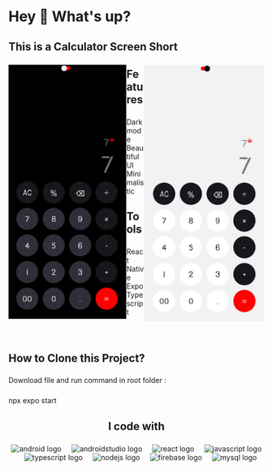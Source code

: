 <h1 align="left">Hey 👋 What's up?</h1>

###

<h2 align="left">This is a Calculator Screen Short</h2>

###

<img align="left" height="500" src="https://raw.githubusercontent.com/VASU-ARDESHANA/Calculator-with-RN/main/ScreenShort/Screenshot_2024-08-05-10-11-42-10_f73b71075b1de7323614b647fe394240.jpg"  />

###

<img align="right" height="505" src="https://raw.githubusercontent.com/VASU-ARDESHANA/Calculator-with-RN/main/ScreenShort/Screenshot_2024-08-05-10-11-55-50_f73b71075b1de7323614b647fe394240.jpg"  />

###

<h2 align="left">Features</h2>

###

<p align="left">Dark mode<br>Beautiful UI<br>Minimalistic</p>

###

<h2 align="left">Tools</h2>

###

<p align="left">React Native Expo<br>Typescript</p>

###

<br clear="both">

<h2 align="left">How to Clone this Project?</h2>

###

<p align="left">Download file and run command in root folder :</p>

###

<p align="left">npx expo start</p>

###

<h2 align="center">I code with</h2>

###

<div align="center">
  <img src="https://cdn.jsdelivr.net/gh/devicons/devicon/icons/android/android-original.svg" height="40" alt="android logo"  />
  <img width="12" />
  <img src="https://cdn.jsdelivr.net/gh/devicons/devicon/icons/androidstudio/androidstudio-original.svg" height="40" alt="androidstudio logo"  />
  <img width="12" />
  <img src="https://cdn.jsdelivr.net/gh/devicons/devicon/icons/react/react-original.svg" height="40" alt="react logo"  />
  <img width="12" />
  <img src="https://cdn.jsdelivr.net/gh/devicons/devicon/icons/javascript/javascript-original.svg" height="40" alt="javascript logo"  />
  <img width="12" />
  <img src="https://cdn.jsdelivr.net/gh/devicons/devicon/icons/typescript/typescript-original.svg" height="40" alt="typescript logo"  />
  <img width="12" />
  <img src="https://cdn.jsdelivr.net/gh/devicons/devicon/icons/nodejs/nodejs-original.svg" height="40" alt="nodejs logo"  />
  <img width="12" />
  <img src="https://cdn.jsdelivr.net/gh/devicons/devicon/icons/firebase/firebase-plain.svg" height="40" alt="firebase logo"  />
  <img width="12" />
  <img src="https://cdn.jsdelivr.net/gh/devicons/devicon/icons/mysql/mysql-original.svg" height="40" alt="mysql logo"  />
</div>

###
